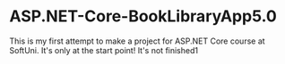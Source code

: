 # ASP.NET-Core-BookLibraryApp5.0
This is my first attempt to make a project for ASP.NET Core course at SoftUni.
It's only at the start point! It's not finished1
